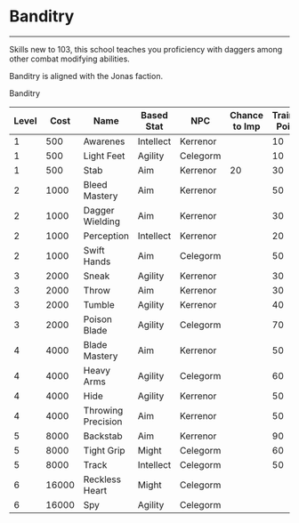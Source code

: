 # Banditry

---

Skills new to 103, this school teaches you proficiency with daggers among other combat modifying abilities.

Banditry is aligned with the Jonas faction.

Banditry

| Level | Cost | Name | Based Stat | NPC | Chance to Imp | Training Points |
| ----- | ---- | ---- | ---------- | --- | ------------- | --------------- |
|1 |500 | Awarenes| Intellect|Kerrenor||10|
|1|500|Light Feet|	Agility|Celegorm||10|
|1|500|Stab|	Aim	|Kerrenor|20|	30|
|2|	1000|Bleed Mastery|	Aim|	Kerrenor||		50|
|2|1000|Dagger Wielding|	Aim	|Kerrenor	||	30|
|2|1000|Perception	|Intellect|	Kerrenor||		20|
|2|1000|Swift Hands|	Aim	|Celegorm	||	50|
|3	|2000|Sneak|	Agility|	Kerrenor	||	30|
|3|2000|Throw	|Aim|	Kerrenor|	|	30|
|3|2000|Tumble|	Agility|	Kerrenor||		40|
|3|2000|Poison Blade|	Agility|	Celegorm||		70|
|4|	4000|	Blade Mastery|	Aim	|Kerrenor||		50|
|4|4000|Heavy Arms|	Agility|	Celegorm	||	60|
|4|4000|Hide	|Agility|	Kerrenor||		50|
|4|4000|Throwing Precision|	Aim	|Kerrenor||		50|
|5|	8000	|Backstab|	Aim	|Kerrenor||		90|
|5|8000|Tight Grip	|Might|	Celegorm||		60|
|5|8000|Track|	Intellect|	Celegorm||		50|
|6|	16000	|Reckless Heart|	Might	|Celegorm	|||	
|6|16000|Spy|	Agility	|Celegorm	|||

